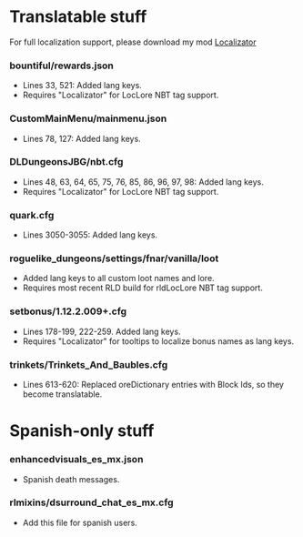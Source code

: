 # Translatable stuff
For full localization support, please download my mod [Localizator](https://www.curseforge.com/minecraft/mc-mods/localizator)  
### bountiful/rewards.json
- Lines 33, 521:  Added lang keys.
- Requires "Localizator" for LocLore NBT tag support.   

### CustomMainMenu/mainmenu.json
- Lines 78, 127: Added lang keys.  

### DLDungeonsJBG/nbt.cfg
- Lines 48, 63, 64, 65, 75, 76, 85, 86, 96, 97, 98: Added lang keys.
- Requires "Localizator" for LocLore NBT tag support.    
  
### quark.cfg
- Lines 3050-3055: Added lang keys.  

### roguelike_dungeons/settings/fnar/vanilla/loot
- Added lang keys to all custom loot names and lore.
- Requires most recent RLD build for rldLocLore NBT tag support.

### setbonus/1.12.2.009+.cfg
- Lines 178-199, 222-259. Added lang keys.
- Requires "Localizator" for tooltips to localize bonus names as lang keys.  

### trinkets/Trinkets_And_Baubles.cfg
- Lines 613-620: Replaced oreDictionary entries with Block Ids, so they become translatable.  

# Spanish-only stuff
### enhancedvisuals_es_mx.json
- Spanish death messages.  

### rlmixins/dsurround_chat_es_mx.cfg
- Add this file for spanish users.  

